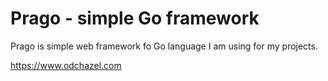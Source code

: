 # Prago - simple Go framework

Prago is simple web framework fo Go language I am using for my projects.

https://www.odchazel.com